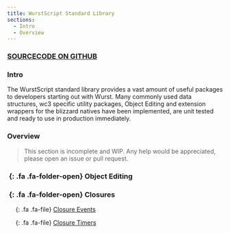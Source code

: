 ```yaml
---
title: WurstScript Standard Library
sections:
  - Intro
  - Overview
---
```


### [SOURCECODE ON GITHUB](https://github.com/wurstscript/WurstStdlib2)

### Intro

The WurstScript standard library provides a vast amount of useful packages to developers starting out with Wurst. Many commonly used data structures, wc3 specific utility packages, Object Editing and extension wrappers for the blizzard natives have been implemented, are unit tested and ready to use in production immediately.

### Overview

> This section is incomplete and WIP. Any help would be appreciated, please open an issue or pull request.

### *&nbsp;*{: .fa .fa-folder-open} Object Editing

### *&nbsp;*{: .fa .fa-folder-open} Closures

&nbsp;&nbsp;&nbsp;&nbsp;*&nbsp;*{: .fa .fa-file} [Closure Events](stdlib/closure_events)

&nbsp;&nbsp;&nbsp;&nbsp;*&nbsp;*{: .fa .fa-file} [Closure Timers](stdlib/closure_timers)
